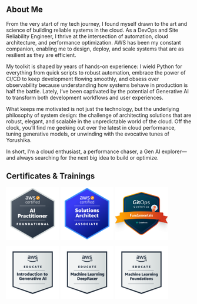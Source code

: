 ## About Me

From the very start of my tech journey, I found myself drawn to the art and science of building reliable systems in the cloud. As a DevOps and Site Reliability Engineer, I thrive at the intersection of automation, cloud architecture, and performance optimization. AWS has been my constant companion, enabling me to design, deploy, and scale systems that are as resilient as they are efficient.

My toolkit is shaped by years of hands-on experience: I wield Python for everything from quick scripts to robust automation, embrace the power of CI/CD to keep development flowing smoothly, and obsess over observability because understanding how systems behave in production is half the battle. Lately, I’ve been captivated by the potential of Generative AI to transform both development workflows and user experiences.

What keeps me motivated is not just the technology, but the underlying philosophy of system design: the challenge of architecting solutions that are robust, elegant, and scalable in the unpredictable world of the cloud. Off the clock, you’ll find me geeking out over the latest in cloud performance, tuning generative models, or unwinding with the evocative tunes of Yorushika.

In short, I’m a cloud enthusiast, a performance chaser, a Gen AI explorer—and always searching for the next big idea to build or optimize.

## Certificates & Trainings
[<img src="https://raw.githubusercontent.com/bellyliu/bellyliu/refs/heads/main/badges/aws-certified-ai-practitioner.png" width="144">](https://www.credly.com/badges/1465181f-1649-4936-b19f-411683c8b9c1/public_url) [<img src="https://raw.githubusercontent.com/bellyliu/bellyliu/refs/heads/main/badges/aws-certified-solutions-architect-associate.png" width="144">](https://www.credly.com/badges/ecfee5f8-5f9f-4e1f-9ba9-052815a66c97/public_url) [<img src="https://raw.githubusercontent.com/bellyliu/bellyliu/refs/heads/main/badges/gitops-fundamentals.png" width="144">](https://www.credly.com/badges/7ef0b7ae-6d0e-4c17-924f-804aae0890d4/public_url)

[<img src="https://raw.githubusercontent.com/bellyliu/bellyliu/refs/heads/main/badges/aws-educate-introduction-to-generative-ai.png" width="144">](https://www.credly.com/badges/30b598bf-d121-4990-8c98-8268419c700b/public_url) [<img src="https://raw.githubusercontent.com/bellyliu/bellyliu/refs/heads/main/badges/aws-educate-machine-learning-deepracer.png" width="144">](https://www.credly.com/badges/6f42e831-f193-4ec7-a6db-468df2be5e58/public_url) [<img src="https://raw.githubusercontent.com/bellyliu/bellyliu/refs/heads/main/badges/aws-educate-machine-learning-foundations.png" width="144">](https://www.credly.com/badges/44b5ed2d-ef24-4cb7-bfdf-4f1eef225835/public_url)
